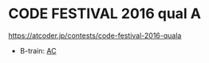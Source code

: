 # CODE FESTIVAL 2016 qual A

https://atcoder.jp/contests/code-festival-2016-quala

- B-train: [AC](https://atcoder.jp/contests/code-festival-2016-quala/submissions/35954109)

